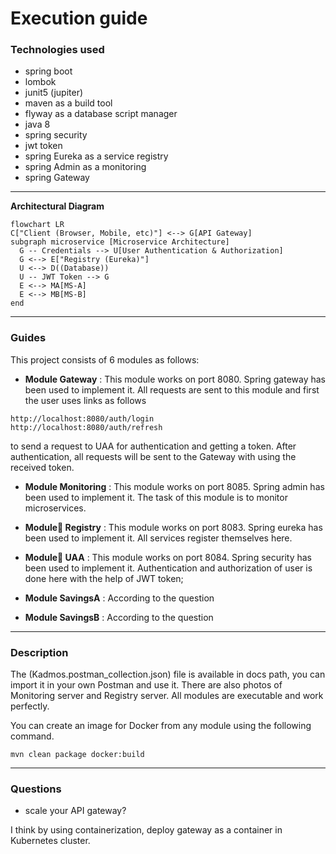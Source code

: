 # Execution guide

### Technologies used

* spring boot
* lombok
* junit5 (jupiter)
* maven as a build tool
* flyway as a database script manager
* java 8
* spring security
* jwt token
* spring Eureka as a service registry
* spring Admin as a monitoring
* spring Gateway

---
**Architectural Diagram**
```mermaid
flowchart LR
C["Client (Browser, Mobile, etc)"] <--> G[API Gateway]
subgraph microservice [Microservice Architecture]
  G -- Credentials --> U[User Authentication & Authorization]
  G <--> E["Registry (Eureka)"]
  U <--> D((Database))
  U -- JWT Token --> G
  E <--> MA[MS-A]
  E <--> MB[MS-B]
end 
```
--- 

### Guides
This project consists of 6 modules as follows:

* **Module Gateway** :
This module works on port 8080. Spring gateway has been used to implement it.
All requests are sent to this module and first the user uses links as follows
``` 
http://localhost:8080/auth/login
http://localhost:8080/auth/refresh
``` 
to send a request to UAA for authentication and getting a token. After authentication, all requests will be sent to the Gateway with using the received token.

* **Module Monitoring** :
This module works on port 8085. Spring admin has been used to implement it. The task of this module is to monitor microservices.

* **Module ًRegistry** :
This module works on port 8083. Spring eureka has been used to implement it.
All services register themselves here.

* **Module َUAA** :
This module works on port 8084. Spring security has been used to implement it.
Authentication and authorization of user is done here with the 
help of JWT token;

* **Module SavingsA** :
According to the question

* **Module SavingsB** :
According to the question

---

### Description
The (Kadmos.postman_collection.json) file is available in docs path, 
you can import it in your own Postman and use it.
There are also photos of Monitoring server and Registry server.
All modules are executable and work perfectly.

You can create an image for Docker from any module using the following command.
```
mvn clean package docker:build
```

---
### Questions
* scale your API gateway?

I think by using containerization, 
deploy gateway as a container in Kubernetes cluster.
